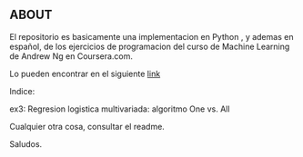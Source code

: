 ## ABOUT

El repositorio es basicamente una implementacion en Python , y ademas en español, de los ejercicios de programacion del curso
de Machine Learning de Andrew Ng en Coursera.com.

Lo pueden encontrar en el siguiente [link](https://www.coursera.org/learn/machine-learning)

Indice: 

ex3: Regresion logistica multivariada: algoritmo One vs. All

Cualquier otra cosa, consultar el readme.

Saludos.
